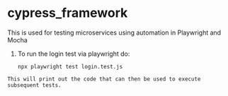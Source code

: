 # cypress_framework
This is used for testing microservices using automation in Playwright and Mocha

1. To run the login test via playwright do:
   ```
   npx playwright test login.test.js
  ```
  This will print out the code that can then be used to execute subsequent tests.
  
